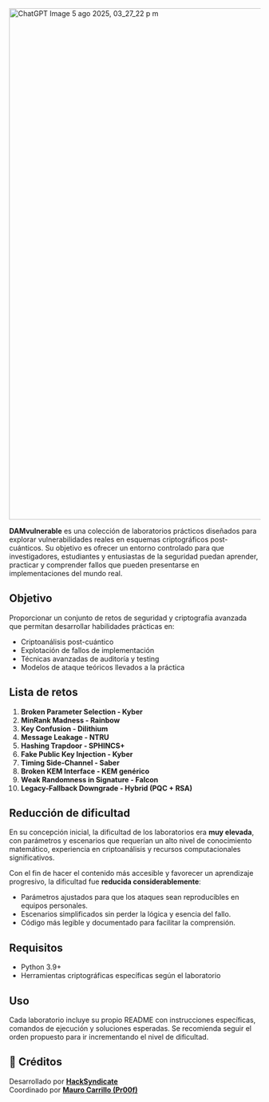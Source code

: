 
<img width="1536" height="1024" alt="ChatGPT Image 5 ago 2025, 03_27_22 p m" src="https://github.com/user-attachments/assets/9a6dda14-a76c-4dbc-b4b3-6dabffa53b23" />

**DAMvulnerable** es una colección de laboratorios prácticos diseñados para explorar vulnerabilidades reales en esquemas criptográficos post-cuánticos. Su objetivo es ofrecer un entorno controlado para que investigadores, estudiantes y entusiastas de la seguridad puedan aprender, practicar y comprender fallos que pueden presentarse en implementaciones del mundo real.

## Objetivo

Proporcionar un conjunto de retos de seguridad y criptografía avanzada que permitan desarrollar habilidades prácticas en:

- Criptoanálisis post-cuántico
- Explotación de fallos de implementación
- Técnicas avanzadas de auditoría y testing
- Modelos de ataque teóricos llevados a la práctica

## Lista de retos

1. **Broken Parameter Selection - Kyber**  
2. **MinRank Madness - Rainbow**  
3. **Key Confusion - Dilithium**  
4. **Message Leakage - NTRU**  
5. **Hashing Trapdoor - SPHINCS+**  
6. **Fake Public Key Injection - Kyber**  
7. **Timing Side-Channel - Saber**  
8. **Broken KEM Interface - KEM genérico**  
9. **Weak Randomness in Signature - Falcon**  
10. **Legacy-Fallback Downgrade - Hybrid (PQC + RSA)**

## Reducción de dificultad

En su concepción inicial, la dificultad de los laboratorios era **muy elevada**, con parámetros y escenarios que requerían un alto nivel de conocimiento matemático, experiencia en criptoanálisis y recursos computacionales significativos.  

Con el fin de hacer el contenido más accesible y favorecer un aprendizaje progresivo, la dificultad fue **reducida considerablemente**:
- Parámetros ajustados para que los ataques sean reproducibles en equipos personales.
- Escenarios simplificados sin perder la lógica y esencia del fallo.
- Código más legible y documentado para facilitar la comprensión.

## Requisitos

- Python 3.9+  
- Herramientas criptográficas específicas según el laboratorio    

## Uso

Cada laboratorio incluye su propio README con instrucciones específicas, comandos de ejecución y soluciones esperadas. Se recomienda seguir el orden propuesto para ir incrementando el nivel de dificultad.

## 📜 Créditos

Desarrollado por [**HackSyndicate**](https://www.hacksyndicate.xyz)  
Coordinado por [**Mauro Carrillo (Pr00f)**](www.linkedin.com/in/mauro-carrillo-7a326a208)
